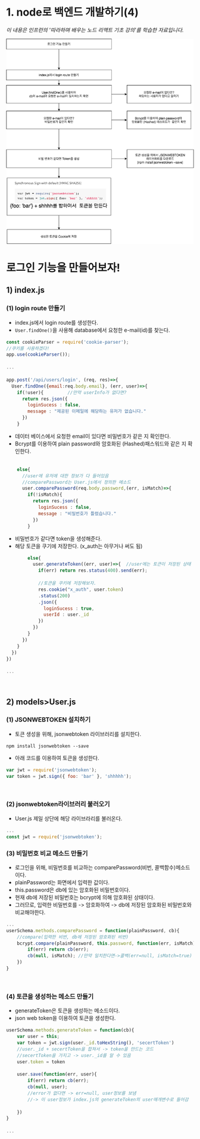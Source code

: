 # 1. node로 백엔드 개발하기(4)
*이 내용은 인프런의 '따라하며 배우는 노드 리액트 기초 강의'를 학습한 자료입니다.*

<img src="./4.png"/>

# 로그인 기능을 만들어보자!

## 1) index.js
### (1) login route 만들기
- index.js에서 login route를 생성한다.
- `User.findOne()`을 사용해 database에서 요청한 e-mail(id)를 찾는다.
```js
const cookieParser = require('cookie-parser'); 
//쿠키를 사용하겠다!
app.use(cookieParser());

...

app.post('/api/users/login', (req, res)=>{
  User.findOne({email:req.body.email}, (err, user)=>{
    if(!user){         //만약 userInfo가 없다면?
      return res.json({
        loginSucess : false,
        message : "제공된 이메일에 해당하는 유저가 없습니다."
      })
    }
```
- 데이터 베이스에서 요청한 email이 있다면 비밀번호가 같은 지 확인한다.
- Bcrypt를 이용하여 plain password와 암호화된 (Hashed)패스워드와 같은 지 확인한다.
```js
   
    else{
      //user에 유저에 대한 정보가 다 들어있음
      //comparePassword는 User.js에서 정의한 메소드
      user.comparePassword(req.body.password,(err, isMatch)=>{
        if(!isMatch){  
          return res.json({
            loginSucess : false,
            message : "비밀번호가 틀렸습니다."
          })
        }
```

- 비밀번호가 같다면 token을 생성해준다.
- 해당 토큰을 쿠기에 저장한다. (x_auth는 아무거나 써도 됨)
```js
        else{
          user.generateToken((err, user)=>{  //user에는 토큰이 저장된 상태
            if(err) return res.status(400).send(err);

            //토큰을 쿠키에 저장해보자.
            res.cookie("x_auth", user.token)
            .status(200)
            .json({
              loginSucess : true,
              userId : user._id
            }) 
          })
        }
      })
    }
  })
})

...
```

<br/>

## 2) models>User.js

### (1) JSONWEBTOKEN 설치하기
- 토큰 생성을 위해, jsonwebtoken 라이브러리를 설치한다.
```
npm install jsonwebtoken --save
```
- 아래 코드를 이용하여 토큰을 생성한다.
```js
var jwt = require('jsonwebtoken');
var token = jwt.sign({ foo: 'bar' }, 'shhhhh');
```

<br/>

### (2) jsonwebtoken라이브러리 불러오기
- User.js 제일 상단에 해당 라이브라리를 불러온다.

```js
...
const jwt = require('jsonwebtoken');
```

### (3) 비밀번호 비교 메소드 만들기
- 로그인을 위해, 비밀번호를 비교하는 comparePassword(비번, 콜백함수)메소드이다.
- plainPassword는 화면에서 입력한 값이다.
- this.password은 db에 있는 암호화된 비밀번호이다.
- 현재 db에 저장된 비밀번호는 bcrypt에 의해 암호화된 상태이다.
- 그러므로, 입력한 비밀번호를 -> 암호화하여 -> db에 저장된 암호화된 비밀번호와 비교해야한다.
```js
...
userSchema.methods.comparePassword = function(plainPassword, cb){
    //compare(입력한 비번, db에 저장된 암호화된 비번)
    bcrypt.compare(plainPassword, this.password, function(err, isMatch){
        if(err) return cb(err);
        cb(null, isMatch); //만약 일치한다면->콜백(err=null, isMatch=true)
    })
}
```

<br/>

### (4) 토큰을 생성하는 메소드 만들기
- generateToken은 토큰을 생성하는 메소드이다.
- json web token을 이용하여 토큰을 생성한다.
```js
userSchema.methods.generateToken = function(cb){
    var user = this;
    var token = jwt.sign(user._id.toHexString(), 'secertToken')
    //user._id + secertToken을 합쳐서 -> token을 만드는 코드
    //secertToken을 가지고 -> user._id를 알 수 있음
    user.token = token
    
    user.save(function(err, user){
        if(err) return cb(err);
        cb(null, user);  
        //error가 없다면 -> err=null, user정보를 보냄 
        //-> 이 user정보가 index.js의 generateToken의 user매개변수로 들어감
        
    })
}

...
```

